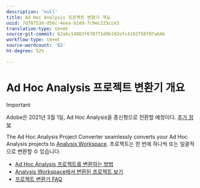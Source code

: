 ```yaml
---
description: 'null'
title: Ad Hoc Analysis 프로젝트 변환기 개요
uuid: 7d78753d-d56c-4eea-b1dd-7c9ec225cce3
translation-type: tm+mt
source-git-commit: 62abc14883f678771d9b192efc4192f58f97a64b
workflow-type: tm+mt
source-wordcount: '82'
ht-degree: 52%

---
```



# Ad Hoc Analysis 프로젝트 변환기 개요

>[!IMPORTANT]
>
>Adobe은 2021년 3월 1일, Ad Hoc Analysis을 종신형으로 전환할 예정이다. [추가 정보](https://adobe.ly/discoverworkspace)

The Ad Hoc Analysis Project Converter seamlessly converts your Ad Hoc Analysis projects to [Analysis Workspace](https://docs.adobe.com/content/help/ko-KR/analytics/analyze/analysis-workspace/home.html). 프로젝트는 한 번에 하나씩 또는 일괄적으로 변환할 수 있습니다.

* [Ad Hoc Analysis 프로젝트를 변환하는 방법](/help/analyze/ad-hoc-analysis/c-aha-project-converter/aha2aw-workflow.md#topic_5A55F73488704C5D8E42CDD04B5984DE)
* [Analysis Workspace에서 변환된 프로젝트 보기](/help/analyze/ad-hoc-analysis/c-aha-project-converter/view-projects-workspace.md)
* [프로젝트 변환기 FAQ](/help/analyze/ad-hoc-analysis/c-aha-project-converter/aha2aw-converter-faq.md#topic_8231595303AD403E9322645A63632D57)




